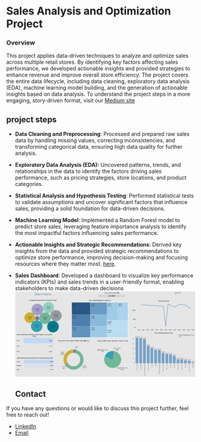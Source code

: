
# **Sales Analysis and Optimization Project**

### **Overview**
This project applies data-driven techniques to analyze and optimize sales across multiple retail stores. By identifying key factors affecting sales performance, we developed actionable insights and provided strategies to enhance revenue and improve overall store efficiency. The project covers the entire data lifecycle, including data cleaning, exploratory data analysis (EDA), machine learning model building, and the generation of actionable insights based on data analysis.
To understand the project steps in a more engaging, story-driven format, visit our [Medium site](https://medium.com/tech-tales-business-trails/how-machine-learning-transformed-a-retail-chain-part-1-uncovering-insights-b3df8d236052)


## project steps

- **Data Cleaning and Preprocessing**: Processed and prepared raw sales data by handling missing values, correcting inconsistencies, and transforming categorical data, ensuring high data quality for further analysis.
  
- **Exploratory Data Analysis (EDA):** Uncovered patterns, trends, and relationships in the data to identify the factors driving sales performance, such as pricing strategies, store locations, and product categories.

- **Statistical Analysis and Hypothesis Testing**: Performed statistical tests to validate assumptions and uncover significant factors that influence sales, providing a solid foundation for data-driven decisions.
- **Machine Learning Model**: Implemented a Random Forest model to predict store sales, leveraging feature importance analysis to identify the most impactful factors influencing sales performance.

- **Actionable Insights and Strategic Recommendations**: Derived key insights from the data and provided strategic recommendations to optimize store performance, improving decision-making and focusing resources where they matter most. [here](documents/Data_driven_solution/Insights.md).

- **Sales Dashboard**: Developed a dashboard to visualize key performance indicators (KPIs) and sales trends in a user-friendly format, enabling stakeholders to make data-driven decisions
![Dashboard](documents/Dashboard/sales_dashbored.png)


   ## Contact
If you have any questions or would like to discuss this project further, feel free to reach out!
* [LinkedIn](https://www.linkedin.com/in/hadeel-als-0a23702a6?utm_source=share&utm_campaign=share_via&utm_content=profile&utm_medium=ios_app ) 
* [Email](alsadonhadeel@gmail.com) 
